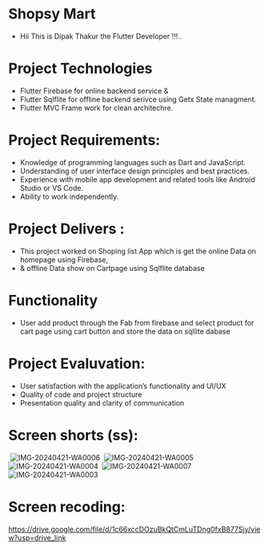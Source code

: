 # Shopsy Mart
- Hii This is Dipak Thakur the Flutter Developer !!!..
# Project Technologies
- Flutter Firebase for online backend service &
- Flutter Sqlflite for offline backend serivce using Getx State managment.
- Flutter MVC Frame work for clean architechre.
# Project Requirements:
- Knowledge of programming languages such as Dart and JavaScript.
- Understanding of user interface design principles and best practices.
- Experience with mobile app development and related tools like Android Studio or VS Code.
- Ability to work independently.
# Project Delivers :
- This project worked on Shoping list App which is get the online Data on homepage using Firebase,
- & offline Data show on Cartpage using Sqlflite database
# Functionality
- User add product through the Fab from firebase and select  product for cart page using  cart button and store the data on sqllite dabase
# Project Evaluvation:
- User satisfaction with the application’s functionality and UI/UX
- Quality of code and project structure
- Presentation quality and clarity of communication
# Screen shorts (ss):
<img src> ![IMG-20240421-WA0006](https://github.com/dipak2005/shopsy_app_final/assets/143473007/97c4aa25-c1c4-4735-9137-d184e6abf312)
<img src> ![IMG-20240421-WA0005](https://github.com/dipak2005/shopsy_app_final/assets/143473007/ba295875-57b9-437e-a1f7-09ca52c1de69)
<img src> ![IMG-20240421-WA0004](https://github.com/dipak2005/shopsy_app_final/assets/143473007/ea69e170-5656-445d-8e3a-b63c3cd22bd3)
<img src> ![IMG-20240421-WA0007](https://github.com/dipak2005/shopsy_app_final/assets/143473007/4684a25d-6537-4be8-82ca-d77a6bdcf1cc)
<img src> ![IMG-20240421-WA0003](https://github.com/dipak2005/shopsy_app_final/assets/143473007/c94fbf34-f35b-4cab-87e4-38dd6ae26b1d)
# Screen recoding:
https://drive.google.com/file/d/1c66xccDOzuBkQtCmLuTDng0fxB877Sjy/view?usp=drive_link



